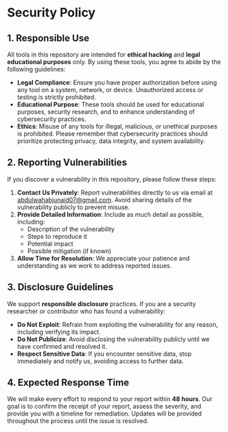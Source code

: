 # Security Policy

## 1. Responsible Use

All tools in this repository are intended for **ethical hacking** and **legal educational purposes** only. By using these tools, you agree to abide by the following guidelines:

- **Legal Compliance**: Ensure you have proper authorization before using any tool on a system, network, or device. Unauthorized access or testing is strictly prohibited.
- **Educational Purpose**: These tools should be used for educational purposes, security research, and to enhance understanding of cybersecurity practices.
- **Ethics**: Misuse of any tools for illegal, malicious, or unethical purposes is prohibited. Please remember that cybersecurity practices should prioritize protecting privacy, data integrity, and system availability.

## 2. Reporting Vulnerabilities

If you discover a vulnerability in this repository, please follow these steps:

1. **Contact Us Privately**: Report vulnerabilities directly to us via email at [abdulwahabjunaid07@gmail.com](mailto:abdulwahabjunaid07@gmail.com). Avoid sharing details of the vulnerability publicly to prevent misuse.
2. **Provide Detailed Information**: Include as much detail as possible, including:
   - Description of the vulnerability
   - Steps to reproduce it
   - Potential impact
   - Possible mitigation (if known)
3. **Allow Time for Resolution**: We appreciate your patience and understanding as we work to address reported issues.

## 3. Disclosure Guidelines

We support **responsible disclosure** practices. If you are a security researcher or contributor who has found a vulnerability:

- **Do Not Exploit**: Refrain from exploiting the vulnerability for any reason, including verifying its impact.
- **Do Not Publicize**: Avoid disclosing the vulnerability publicly until we have confirmed and resolved it.
- **Respect Sensitive Data**: If you encounter sensitive data, stop immediately and notify us, avoiding access to further data.

## 4. Expected Response Time

We will make every effort to respond to your report within **48 hours**. Our goal is to confirm the receipt of your report, assess the severity, and provide you with a timeline for remediation. Updates will be provided throughout the process until the issue is resolved.



